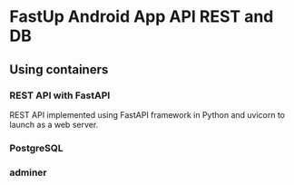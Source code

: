 # FastUp Android App API REST and DB

## Using containers

### REST API with FastAPI

REST API implemented using FastAPI framework in Python and uvicorn to launch as a web server.

### PostgreSQL

### adminer
